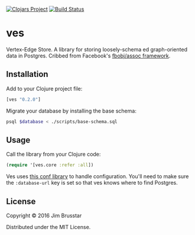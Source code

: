 [![Clojars Project](https://img.shields.io/clojars/v/ves.svg)](https://clojars.org/ves)
[![Build Status](https://travis-ci.org/jimbru/ves.svg?branch=master)](https://travis-ci.org/jimbru/ves)

# ves

Vertex-Edge Store. A library for storing loosely-schema ed graph-oriented data
in Postgres. Cribbed from Facebook's [fbobj/assoc framework][1].

[1]: https://research.facebook.com/publications/tao-facebook-s-distributed-data-store-for-the-social-graph/

## Installation

Add to your Clojure project file:

```clojure
[ves "0.2.0"]
```

Migrate your database by installing the base schema:

```sh
psql $database < ./scripts/base-schema.sql
```

## Usage

Call the library from your Clojure code:

``` clojure
(require '[ves.core :refer :all])
```

Ves uses [this conf library](https://github.com/jimbru/conf) to handle
configuration. You'll need to make sure the `:database-url` key is set so that
ves knows where to find Postgres.

## License

Copyright © 2016 Jim Brusstar

Distributed under the MIT License.
